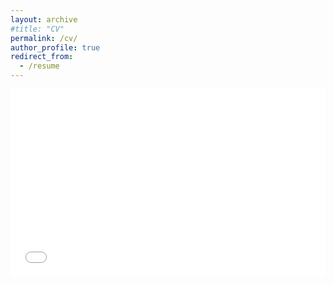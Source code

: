 ```yaml
---
layout: archive
#title: "CV"
permalink: /cv/
author_profile: true
redirect_from:
  - /resume
---
```

<embed src="../files/official_CV_Hoaian_Nguyen.pdf" type="application/pdf" width="100%" height="300px" />